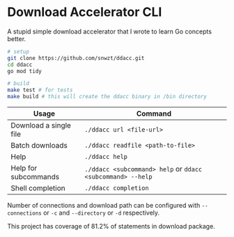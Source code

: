 # Download Accelerator CLI

A stupid simple download accelerator that I wrote to learn Go concepts better.

```sh
# setup
git clone https://github.com/snwzt/ddacc.git
cd ddacc
go mod tidy

# build
make test # for tests
make build # this will create the ddacc binary in /bin directory 
```

| Usage                  | Command                                                    |
| ---------------------- |------------------------------------------------------------|
| Download a single file | `./ddacc url <file-url>`                                   |
| Batch downloads        | `./ddacc readfile <path-to-file>`                          |
| Help                   | `./ddacc help`                                             |
| Help for subcommands   | `./ddacc <subcommand> help` or `ddacc <subcommand> --help` |
| Shell completion       | `./ddacc completion`                                       |

Number of connections and download path can be configured with `--connections` or `-c` and `--directory` or `-d` respectively.

This project has coverage of 81.2% of statements in download package.